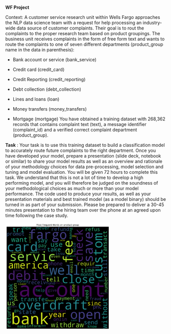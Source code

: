 **WF Project**

Context: A customer service research unit within Wells Fargo approaches the NLP data science team with a request for help processing an industry-wide data source of customer complaints. Their goal is to rout the complaints to the proper research team based on product groupings. The business unit receives complaints in the form of free form text and wants to route the complaints to one of seven different departments (product_group name in the data in parenthesis):

* Bank account or service (bank_service)

* Credit card (credit_card)

* Credit Reporting (credit_reporting)

* Debt collection (debt_collection)

* Lines and loans (loan)

* Money transfers (money_transfers)

* Mortgage (mortgage) You have obtained a training dataset with 268,362 records that contains complaint text (text), a message identifier (complaint_id) and a verified correct complaint department (product_group).


**Task** : Your task is to use this training dataset to build a classification model to accurately route future complaints to the right department. Once you have developed your model, prepare a presentation (slide deck, notebook or similar) to share your model results as well as an overview and rationale of your methodology choices for data pre-processing, model selection and tuning and model evaluation. You will be given 72 hours to complete this task. We understand that this is not a lot of time to develop a high performing model, and you will therefore be judged on the soundness of your methodological choices as much or more than your model performance. The code used to produce your results, as well as your presentation materials and best trained model (as a model binary) should be turned in as part of your submission. Please be prepared to deliver a 30-45 minutes presentation to the hiring team over the phone at an agreed upon time following the case study.


<img src="wordcloud.jpg" width="65%"/>
